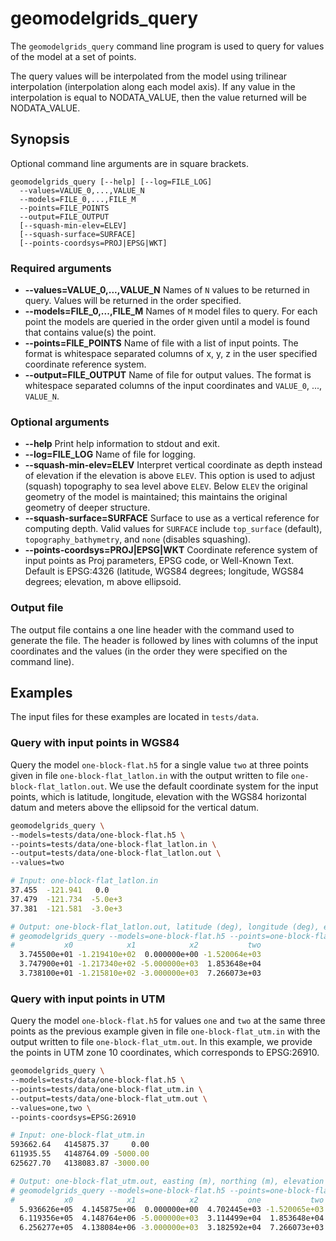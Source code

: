 # geomodelgrids_query

The `geomodelgrids_query` command line program is used to query for values of the model at a set of points.

The query values will be interpolated from the model using trilinear interpolation (interpolation along each model axis). If any value in the interpolation is equal to NODATA_VALUE, then the value returned will be NODATA_VALUE.

## Synopsis

Optional command line arguments are in square brackets.

```
geomodelgrids_query [--help] [--log=FILE_LOG]
  --values=VALUE_0,...,VALUE_N
  --models=FILE_0,...,FILE_M
  --points=FILE_POINTS
  --output=FILE_OUTPUT
  [--squash-min-elev=ELEV]
  [--squash-surface=SURFACE]
  [--points-coordsys=PROJ|EPSG|WKT]
```

### Required arguments

* **--values=VALUE_0,...,VALUE_N** Names of `N` values to be returned in query. Values will be returned in the order specified.
* **--models=FILE_0,...,FILE_M** Names of `M` model files to query. For each point the models are queried in the order given until a model is found that contains value(s) the point.
* **--points=FILE_POINTS** Name of file with a list of input points. The format is whitespace separated columns of x, y, z in the user specified coordinate reference system.
* **--output=FILE_OUTPUT** Name of file for output values. The format is whitespace separated columns of the input coordinates and `VALUE_0`, ..., `VALUE_N`.

### Optional arguments

* **--help** Print help information to stdout and exit.
* **--log=FILE_LOG** Name of file for logging.
* **--squash-min-elev=ELEV** Interpret vertical coordinate as depth instead of elevation if the elevation is above `ELEV`. This option is used to adjust (squash) topography to sea level above
  `ELEV`. Below `ELEV` the original geometry of the model is maintained; this maintains the original geometry of deeper structure.
* **--squash-surface=SURFACE** Surface to use as a vertical reference for computing depth. Valid values for `SURFACE` include `top_surface` (default), `topography_bathymetry`, and `none` (disables squashing).
* **--points-coordsys=PROJ\|EPSG\|WKT** Coordinate reference system of input points as Proj parameters, EPSG code, or Well-Known Text. Default is EPSG:4326 (latitude, WGS84 degrees; longitude, WGS84 degrees; elevation, m above ellipsoid.


### Output file

The output file contains a one line header with the command used to generate the file. The header is followed by lines with columns of the input coordinates and the values (in the order they were specified on the command line).


## Examples

The input files for these examples are located in `tests/data`.

### Query with input points in WGS84

Query the model `one-block-flat.h5` for a single value `two` at three points given in file `one-block-flat_latlon.in` with the output written to file `one-block-flat_latlon.out`. We use the default coordinate system for the input points, which is latitude, longitude, elevation with the WGS84 horizontal datum and meters above the ellipsoid for the vertical datum.

```bash
geomodelgrids_query \
--models=tests/data/one-block-flat.h5 \
--points=tests/data/one-block-flat_latlon.in \
--output=tests/data/one-block-flat_latlon.out \
--values=two

# Input: one-block-flat_latlon.in
37.455  -121.941   0.0
37.479  -121.734  -5.0e+3
37.381  -121.581  -3.0e+3

# Output: one-block-flat_latlon.out, latitude (deg), longitude (deg), elevation (m), two (m/s)
# geomodelgrids_query --models=one-block-flat.h5 --points=one-block-flat_latlon.in --output=one-block-flat_latlon.out --values=two
#           x0            x1            x2           two
  3.745500e+01 -1.219410e+02  0.000000e+00 -1.520064e+03
  3.747900e+01 -1.217340e+02 -5.000000e+03  1.853648e+04
  3.738100e+01 -1.215810e+02 -3.000000e+03  7.266073e+03
```


### Query with input points in UTM

Query the model `one-block-flat.h5` for values `one` and `two` at the same three points as the previous example given in file `one-block-flat_utm.in` with the output written to file `one-block-flat_utm.out`. In this example, we provide the points in UTM zone 10 coordinates, which corresponds to EPSG:26910.


```bash
geomodelgrids_query \
--models=tests/data/one-block-flat.h5 \
--points=tests/data/one-block-flat_utm.in \
--output=tests/data/one-block-flat_utm.out \
--values=one,two \
--points-coordsys=EPSG:26910

# Input: one-block-flat_utm.in
593662.64	4145875.37     0.00
611935.55	4148764.09 -5000.00
625627.70	4138083.87 -3000.00

# Output: one-block-flat_utm.out, easting (m), northing (m), elevation (m), one (m), two (m/s)
# geomodelgrids_query --models=one-block-flat.h5 --points=one-block-flat_utm.in --output=one-block-flat_utm.out --values=one,two --points-coordsys=EPSG:26910
#           x0            x1            x2           one           two
  5.936626e+05  4.145875e+06  0.000000e+00  4.702445e+03 -1.520065e+03
  6.119356e+05  4.148764e+06 -5.000000e+03  3.114499e+04  1.853648e+04
  6.256277e+05  4.138084e+06 -3.000000e+03  3.182592e+04  7.266073e+03
```

